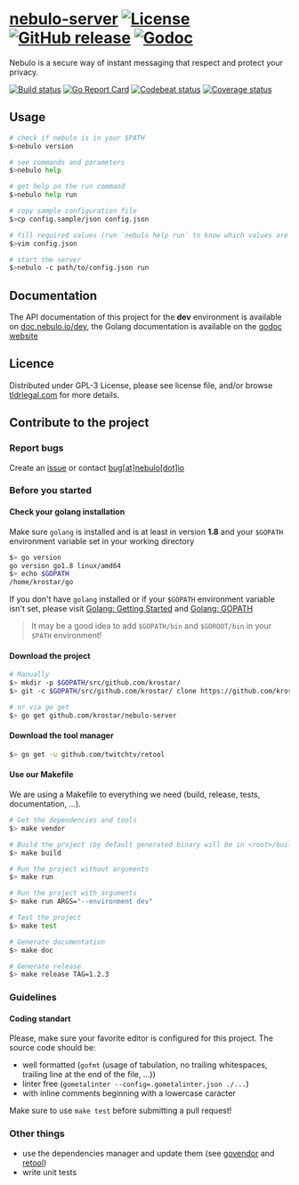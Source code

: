 # [nebulo-server](https://github.com/krostar/nebulo-server) [![License](https://img.shields.io/github/license/krostar/nebulo.svg)](https://tldrlegal.com/license/gnu-general-public-license-v3-(gpl-3)) [![GitHub release](https://img.shields.io/github/release/krostar/nebulo-server.svg)](https://github.com/krostar/nebulo-server/releases/latest) [![Godoc](https://godoc.org/github.com/krostar/nebulo-server?status.svg)](https://godoc.org/github.com/krostar/nebulo-server)

Nebulo is a secure way of instant messaging that respect and protect your privacy.

[![Build status](https://travis-ci.org/krostar/nebulo-server.svg?branch=dev)](https://travis-ci.org/krostar/nebulo-server) [![Go Report Card](https://goreportcard.com/badge/github.com/krostar/nebulo-server)](https://goreportcard.com/report/github.com/krostar/nebulo-server) [![Codebeat status](https://codebeat.co/badges/65b96953-23e6-4440-8be1-84ccc75e7090)](https://codebeat.co/projects/github-com-krostar-nebulo-server-dev) [![Coverage status](https://coveralls.io/repos/github/krostar/nebulo-server/badge.svg?branch=dev)](https://coveralls.io/github/krostar/nebulo-server?branch=dev)

## Usage
```sh
# check if nebulo is in your $PATH
$>nebulo version

# see commands and parameters
$>nebulo help

# get help on the run command
$>nebulo help run

# copy sample configuration file
$>cp config.sample/json config.json

# fill required values (run `nebulo help run` to know which values are required)
$>vim config.json

# start the server
$>nebulo -c path/to/config.json run
```

## Documentation
The API documentation of this project for the **dev** environment is available on [doc.nebulo.io/dev](https://doc.nebulo.io/dev), the Golang documentation is available on the [godoc website](https://godoc.org/github.com/krostar/nebulo-server)

## Licence
Distributed under GPL-3 License, please see license file, and/or browse [tldrlegal.com](https://tldrlegal.com/license/gnu-general-public-license-v3-(gpl-3)) for more details.

## Contribute to the project
### Report bugs
Create an [issue](https://github.com/krostar/nebulo-server/issues) or contact [bug[at]nebulo[dot]io](mailto:bug@nebulo.io)

### Before you started
#### Check your golang installation
Make sure `golang` is installed and is at least in version **1.8** and your `$GOPATH` environment variable set in your working directory
```sh
$> go version
go version go1.8 linux/amd64
$> echo $GOPATH
/home/krostar/go
```

If you don't have `golang` installed or if your `$GOPATH` environment variable isn't set, please visit [Golang: Getting Started](https://golang.org/doc/install) and [Golang: GOPATH](https://golang.org/doc/code.html#GOPATH)

> It may be a good idea to add `$GOPATH/bin` and `$GOROOT/bin` in your `$PATH` environment!

#### Download the project
```sh
# Manually
$> mkdir -p $GOPATH/src/github.com/krostar/
$> git -c $GOPATH/src/github.com/krostar/ clone https://github.com/krostar/nebulo-server.git

# or via go get
$> go get github.com/krostar/nebulo-server
```

#### Download the tool manager
```sh
$> go get -u github.com/twitchtv/retool
```

#### Use our Makefile
We are using a Makefile to everything we need (build, release, tests, documentation, ...).
```sh
# Get the dependencies and tools
$> make vendor

# Build the project (by default generated binary will be in <root>/build/bin/nebulo)
$> make build

# Run the project without arguments
$> make run

# Run the project with arguments
$> make run ARGS="--environment dev"

# Test the project
$> make test

# Generate documentation
$> make doc

# Generate release
$> make release TAG=1.2.3
```

### Guidelines
#### Coding standart
Please, make sure your favorite editor is configured for this project. The source code should be:
- well formatted (`gofmt` (usage of tabulation, no trailing whitespaces, trailing line at the end of the file, ...))
- linter free (`gometalinter --config=.gometalinter.json ./...`)
- with inline comments beginning with a lowercase caracter

Make sure to use `make test` before submitting a pull request!

### Other things
- use the dependencies manager and update them (see [govendor](https://github.com/kardianos/govendor) and [retool](https://github.com/twitchtv/retool))
- write unit tests
